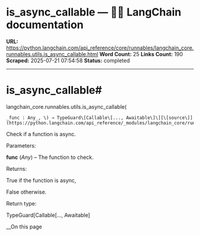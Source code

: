 # is_async_callable — 🦜🔗 LangChain  documentation

**URL:** https://python.langchain.com/api_reference/core/runnables/langchain_core.runnables.utils.is_async_callable.html
**Word Count:** 25
**Links Count:** 190
**Scraped:** 2025-07-21 07:54:58
**Status:** completed

---

# is\_async\_callable\#

langchain\_core.runnables.utils.is\_async\_callable\(

    _func : Any_, \) → TypeGuard\[Callable\[..., Awaitable\]\][\[source\]](https://python.langchain.com/api_reference/_modules/langchain_core/runnables/utils.html#is_async_callable)\#     

Check if a function is async.

Parameters:     

**func** \(_Any_\) – The function to check.

Returns:     

True if the function is async,     

False otherwise.

Return type:     

TypeGuard\[Callable\[…, Awaitable\]

__On this page